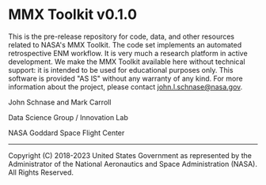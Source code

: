 # MMX Toolkit v0.1.0

This is the pre-release repository for code, data, and other resources related to NASA's MMX Toolkit. The code set implements an automated retrospective ENM workflow. It is very much a research platform in active development. We make the MMX Toolkit available here without technical support: it is intended to be used for educational purposes only. This software is provided "AS IS" without any warranty of any kind. For more information about the project, please contact john.l.schnase@nasa.gov.

John Schnase and Mark Carroll

Data Science Group / Innovation Lab

NASA Goddard Space Flight Center


_____
Copyright (C) 2018-2023 United States Government as represented by the Administrator of the National Aeronautics and Space Administration (NASA). All Rights Reserved.

